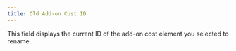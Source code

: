 ```yaml
---
title: Old Add-on Cost ID
---
```



This field displays the current ID of the add-on cost element you selected  to rename.
